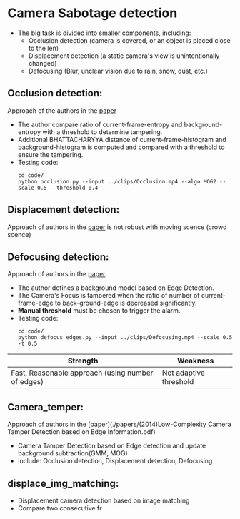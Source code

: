 # Camera Sabotage detection

- The big task is divided into smaller components, including:
  - Occlusion detection (camera is covered, or an object is placed close to the len)
  - Displacement detection (a static camera's view is unintentionally changed)
  - Defocusing (Blur, unclear vision due to rain, snow, dust, etc.)

## Occlusion detection:
Approach of the authors in the [paper](./papers/(2012)Sabotage.pdf)

- The author compare ratio of current-frame-entropy and background-entropy with a threshold to determine tampering.
- Additional BHATTACHARYYA distance of current-frame-histogram and background-histogram is computed and compared with a threshold to ensure the tampering.
- Testing code:
  ```
  cd code/
  python occlusion.py --input ../clips/Occlusion.mp4 --algo MOG2 --scale 0.5 --threshold 0.4
  ```


## Displacement detection:
Approach of authors in the [paper](./papers/(2012)Sabotage.pdf) is not robust with moving scence (crowd scence)


## Defocusing detection:
Approach of authors in the [paper](./papers/(2007)Automatic_Control_of_Video_Surveillance_Camera_Sab.pdf)

- The author defines a background model based on Edge Detection.
- The Camera's Focus is tampered when the ratio of number of current-frame-edge to back-ground-edge is decreased significantly.
- **Manual threshold** must be chosen to trigger the alarm.
- Testing code:
  ```
  cd code/
  python defocus edges.py --input ../clips/Defocusing.mp4 --scale 0.5 -t 0.5
  ```

|Strength | Weakness|
|---------|---------|
|Fast, Reasonable approach (using number of edges) | Not adaptive threshold |


## Camera_temper:
Approach of authors in the [paper](./papers/(2014)Low-Complexity Camera Tamper Detection based on Edge Information.pdf)

- Camera Tamper Detection based on Edge detection and update background subtraction(GMM, MOG)
- include: Occlusion detection, Displacement detection, Defocusing


## displace_img_matching:
- Displacement camera detection based on image matching 
- Compare two consecutive fr

